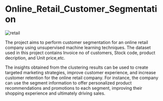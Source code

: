 # Online_Retail_Customer_Segmentation

![retail](https://github.com/vaibhavdangar09/Online_Retail_Customer_Segmentation/assets/85430510/821cd4a2-204f-4844-8f9e-66f8c3a138f0)

The project aims to perform customer segmentation for an online retail company using unsupervised machine learning techniques. The dataset used in this project contains Invoice no of customers, Stock code, product decription, and Unit price,etc.

The insights obtained from the clustering results can be used to create targeted marketing strategies, improve customer experience, and increase customer retention for the online retail company. For instance, the company can use the segment information to offer personalized product recommendations and promotions to each segment, improving their shopping experience and ultimately driving sales.
